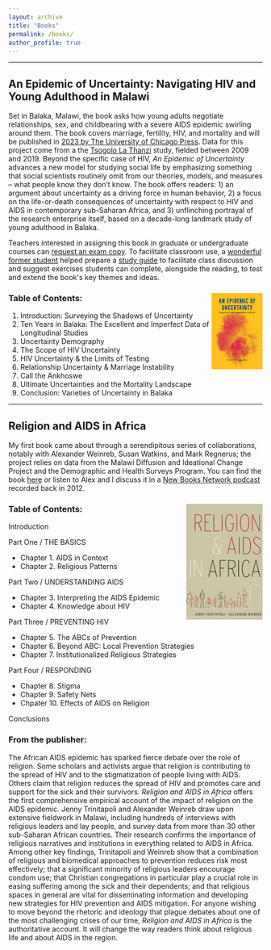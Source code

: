 ```yaml
---
layout: archive
title: "Books"
permalink: /books/
author_profile: true
---
```


_____
## An Epidemic of Uncertainty: Navigating HIV and Young Adulthood in Malawi

Set in Balaka, Malawi, the book asks how young adults negotiate relationships, sex, and childbearing with a severe AIDS epidemic swirling around them. The book covers marriage, fertility, HIV, and mortality and will be published in [2023 by The University of Chicago Press](https://press.uchicago.edu/ucp/books/book/chicago/E/bo193398354.html). Data for this project come from a the [Tsogolo La Thanzi](https://tsogololathanzi.uchicago.edu/) study, fielded between 2009 and 2019. Beyond the specific case of HIV, *An Epidemic of Uncertainty* advances a new model for studying social life by emphasizing something that social scientists routinely omit from our theories, models, and measures – what people know they don’t know. The book offers readers: 1) an argument about uncertainty as a driving force in human behavior, 2) a focus on the life-or-death consequences of uncertainty with respect to HIV and AIDS in contemporary sub-Saharan Africa, and 3) unflinching portrayal of the research enterprise itself, based on a decade-long landmark study of young adulthood in Balaka.

Teachers interested in assigning this book in graduate or undergraduate courses can [request an exam copy](https://press.uchicago.edu/books/textadoption/requestHandler.html?path=/books/book/chicago/E/bo193398354). To facilitate classroom use, a [wonderful former student](https://www.linkedin.com/in/emily-jane-williams-uchicago) helped prepare a [study guide](https://jennytrini.com/studyguide/) to facilitate class discussion and suggest exercises students can complete, alongside the reading, to test and extend the book's key themes and ideas.

### Table of Contents: <img align="right" src="../assets/images/9780226825717%5B19%5D.jpg"  width="20%" height="20%">
1. Introduction: Surveying the Shadows of Uncertainty
2. Ten Years in Balaka: The Excellent and Imperfect Data of Longitudinal Studies
3. Uncertainty Demography
4. The Scope of HIV Uncertainty
5. HIV Uncertainty & the Limits of Testing
6. Relationship Uncertainty & Marriage Instability
7. Call the Ankhoswe
8. Ultimate Uncertainties and the Mortality Landscape
9. Conclusion: Varieties of Uncertainty in Balaka

_____
## Religion and AIDS in Africa

My first book came about through a serendipitous series of collaborations, notably with Alexander Weinreb, Susan Watkins, and Mark Regnerus; the project relies on data from the Malawi Diffusion and Ideational Change Project and the Demographic and Health Surveys Program. You can find the book [here](https://global.oup.com/academic/product/religion-and-aids-in-africa-9780195335941?cc=us&lang=en&) or listen to Alex and I discuss it in a [New Books Network podcast](https://newbooksnetwork.com/jenny-trinitapoli-and-alexander-weinreb-religion-and-aids-in-africa-oxford-up-2012) recorded back in 2012.

### Table of Contents:  <img align="right" src="../assets/images/Religion%20and%20AIDS%20in%20Africa_Jacket%20Art.jpg"  width="30%" height="30%">
Introduction

Part One / THE BASICS
- Chapter 1. AIDS in Context
- Chapter 2. Religious Patterns

Part Two / UNDERSTANDING AIDS
- Chapter 3. Interpreting the AIDS Epidemic
- Chapter 4. Knowledge about HIV

Part Three / PREVENTING HIV
- Chapter 5. The ABCs of Prevention
- Chapter 6. Beyond ABC: Local Prevention Strategies
- Chapter 7. Institutionalized Religious Strategies

Part Four / RESPONDING
- Chapter 8. Stigma
- Chapter 9. Safety Nets
- Chpater 10. Effects of AIDS on Religion

Conclusions

### From the publisher:

The African AIDS epidemic has sparked fierce debate over the role of religion. Some scholars and activists argue that religion is contributing to the spread of HIV and to the stigmatization of people living with AIDS. Others claim that religion reduces the spread of HIV and promotes care and support for the sick and their survivors. *Religion and AIDS in Africa* offers the first comprehensive empirical account of the impact of religion on the AIDS epidemic. Jenny Trinitapoli and Alexander Weinreb draw upon extensive fieldwork in Malawi, including hundreds of interviews with religious leaders and lay people, and survey data from more than 30 other sub-Saharan African countries. Their research confirms the importance of religious narratives and institutions in everything related to AIDS in Africa. Among other key findings, Trinitapoli and Weinreb show that a combination of religious and biomedical approaches to prevention reduces risk most effectively; that a significant minority of religious leaders encourage condom use; that Christian congregations in particular play a crucial role in easing suffering among the sick and their dependents; and that religious spaces in general are vital for disseminating information and developing new strategies for HIV prevention and AIDS mitigation. For anyone wishing to move beyond the rhetoric and ideology that plague debates about one of the most challenging crises of our time, *Religion and AIDS in Africa* is the authoritative account. It will change the way readers think about religious life and about AIDS in the region.
